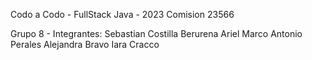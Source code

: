 Codo a Codo - FullStack Java - 2023
Comision 23566

Grupo 8 - Integrantes:
Sebastian Costilla
Berurena Ariel
Marco Antonio Perales
Alejandra Bravo
Iara Cracco
